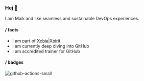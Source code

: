 ### Hej 🖖

I am Maik and like seamless and sustainable DevOps experiences.

#### / facts

- I am part of [Xebia|Xpirit](https://xpirit.com)
- I am currently deep diving into GitHub
- I am accredited trainer for GitHub

#### / badges

![github-actions-small](https://github.com/aatmmr/aatmmr/assets/15815012/844d9813-13f5-476e-b093-4fd9d5ddf90b)
